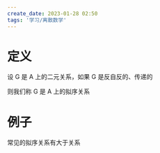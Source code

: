 ```yaml
---
create_date: 2023-01-28 02:50
tags: '学习/离散数学'
---
```


# 定义

设 G 是 A 上的二元关系，如果 G 是反自反的、传递的

则我们称 G 是 A 上的拟序关系

# 例子

常见的拟序关系有大于关系
